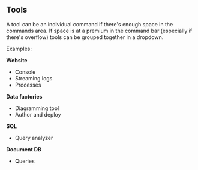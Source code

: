 <properties title="Tools" pageTitle="Tools" description="" authors="mattshel" />

<tags
    ms.service="portalfx"
    ms.workload="portalfx"
    ms.tgt_pltfrm="portalfx"
    ms.devlang="portalfx"
    ms.topic="get-started-article"
    ms.date="07/23/2015" 
    ms.author="mattshel"/>  

## Tools ##

A tool can be an individual command if there's enough space in the commands area. If space is at a premium in the command bar (especially if there's overflow) tools can be grouped together in a dropdown. 

Examples:

**Website**

- Console
- Streaming logs
- Processes

**Data factories**

- Diagramming tool
- Author and deploy

**SQL**

- Query analyzer

**Document DB**

- Queries